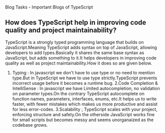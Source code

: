 Blog Tasks - Important Blogs of TypeScript

## How does TypeScript help in improving code quality and project maintainability?

TypeScript is a strongly typed programming language that builds on JavaScript.Meaning TypeScript adds syntax on top of JavaScript, allowing developers to add types.Basically it shares the same base syntax as JavaScript, but adds something to it.It helps developers in improving code quality as well as project maintainability.How it does so are given below.

1. Typing : In javascript we don't have to use type or no need to mention type.But in TypeScript we have to use type strictly.TypeScript prevents incorrect usage before it becomes a runtime bug.
2.Code Completion & IntelliSense : In javascript we have Limited autocompletion, no validation on parameter types.On the contrary TypeScript autocomplete on function names, parameters, interfaces, enums, etc.It helps us to write faster, with fewer mistakes which makes us more productive and assist for less error-codes.
3.Scalability ; TypeScript scales with your project, enforcing structure and safety.On the otherside JavaScript works fine for small scripts but becomes messy and seems unorganaized as the codebase grows.










